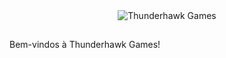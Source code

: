 <div align = "center">

<img align="center" alt="Thunderhawk Games" src="https://cdn.discordapp.com/attachments/852986942953488395/1270585433704632393/Untitled1.png?ex=66b43c65&is=66b2eae5&hm=72598f2cfe245a1ac8d69a41639cf7c02b39a2411ac7596b8baeeb8121a3a6d2&">

</div>

##

Bem-vindos à Thunderhawk Games!
